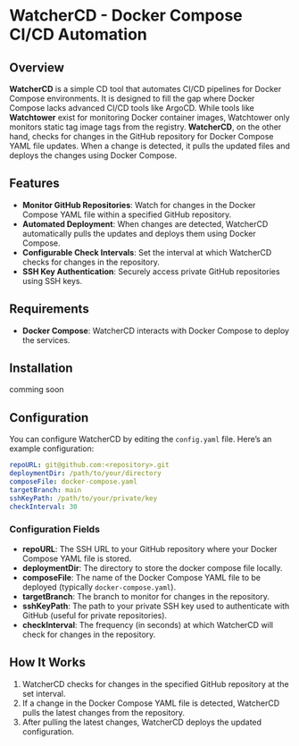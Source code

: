 # WatcherCD - Docker Compose CI/CD Automation

## Overview

**WatcherCD** is a simple CD tool that automates CI/CD pipelines for Docker Compose environments. It is designed to fill the gap where Docker Compose lacks advanced CI/CD tools like ArgoCD. While tools like **Watchtower** exist for monitoring Docker container images, Watchtower only monitors static tag image tags from the registry. **WatcherCD**, on the other hand, checks for changes in the GitHub repository for Docker Compose YAML file updates. When a change is detected, it pulls the updated files and deploys the changes using Docker Compose.

## Features

- **Monitor GitHub Repositories**: Watch for changes in the Docker Compose YAML file within a specified GitHub repository.
- **Automated Deployment**: When changes are detected, WatcherCD automatically pulls the updates and deploys them using Docker Compose.
- **Configurable Check Intervals**: Set the interval at which WatcherCD checks for changes in the repository.
- **SSH Key Authentication**: Securely access private GitHub repositories using SSH keys.

## Requirements

- **Docker Compose**: WatcherCD interacts with Docker Compose to deploy the services.

## Installation

comming soon

## Configuration

You can configure WatcherCD by editing the `config.yaml` file. Here’s an example configuration:

```yaml
repoURL: git@github.com:<repository>.git
deploymentDir: /path/to/your/directory
composeFile: docker-compose.yaml
targetBranch: main
sshKeyPath: /path/to/your/private/key
checkInterval: 30
```

### Configuration Fields

- **repoURL**: The SSH URL to your GitHub repository where your Docker Compose YAML file is stored.
- **deploymentDir**: The directory to store the docker compose file locally.
- **composeFile**: The name of the Docker Compose YAML file to be deployed (typically `docker-compose.yaml`).
- **targetBranch**: The branch to monitor for changes in the repository.
- **sshKeyPath**: The path to your private SSH key used to authenticate with GitHub (useful for private repositories).
- **checkInterval**: The frequency (in seconds) at which WatcherCD will check for changes in the repository.

## How It Works

1.  WatcherCD checks for changes in the specified GitHub repository at the set interval.
2.  If a change in the Docker Compose YAML file is detected, WatcherCD pulls the latest changes from the repository.
3.  After pulling the latest changes, WatcherCD deploys the updated configuration.
